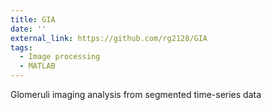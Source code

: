 ```yaml
---
title: GIA
date: ''
external_link: https://github.com/rg2128/GIA
tags: 
  - Image processing
  - MATLAB
---
```


Glomeruli imaging analysis from segmented time-series data

<!--more-->
